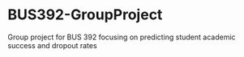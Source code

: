 # BUS392-GroupProject
Group project for BUS 392 focusing on predicting student academic success and dropout rates
